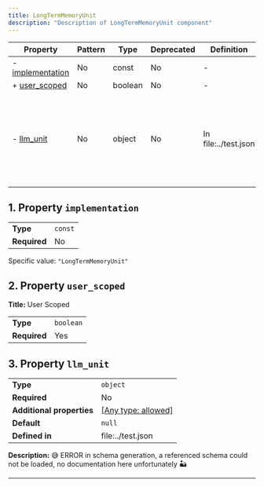 ```yaml
---
title: LongTermMemoryUnit
description: "Description of LongTermMemoryUnit component"
---
```


| Property                             | Pattern | Type    | Deprecated | Definition           | Title/Description                                                                                             |
| ------------------------------------ | ------- | ------- | ---------- | -------------------- | ------------------------------------------------------------------------------------------------------------- |
| - [implementation](#implementation ) | No      | const   | No         | -                    | -                                                                                                             |
| + [user_scoped](#user_scoped )       | No      | boolean | No         | -                    | User Scoped                                                                                                   |
| - [llm_unit](#llm_unit )             | No      | object  | No         | In file:../test.json | 😅 ERROR in schema generation, a referenced schema could not be loaded, no documentation here unfortunately 🏜️ |

## <a name="implementation"></a>1. Property `implementation`

|              |         |
| ------------ | ------- |
| **Type**     | `const` |
| **Required** | No      |

Specific value: `"LongTermMemoryUnit"`

## <a name="user_scoped"></a>2. Property `user_scoped`

**Title:** User Scoped

|              |           |
| ------------ | --------- |
| **Type**     | `boolean` |
| **Required** | Yes       |

## <a name="llm_unit"></a>3. Property `llm_unit`

|                           |                                                                           |
| ------------------------- | ------------------------------------------------------------------------- |
| **Type**                  | `object`                                                                  |
| **Required**              | No                                                                        |
| **Additional properties** | [[Any type: allowed]](# "Additional Properties of any type are allowed.") |
| **Default**               | `null`                                                                    |
| **Defined in**            | file:../test.json                                                         |

**Description:** 😅 ERROR in schema generation, a referenced schema could not be loaded, no documentation here unfortunately 🏜️

----------------------------------------------------------------------------------------------------------------------------
